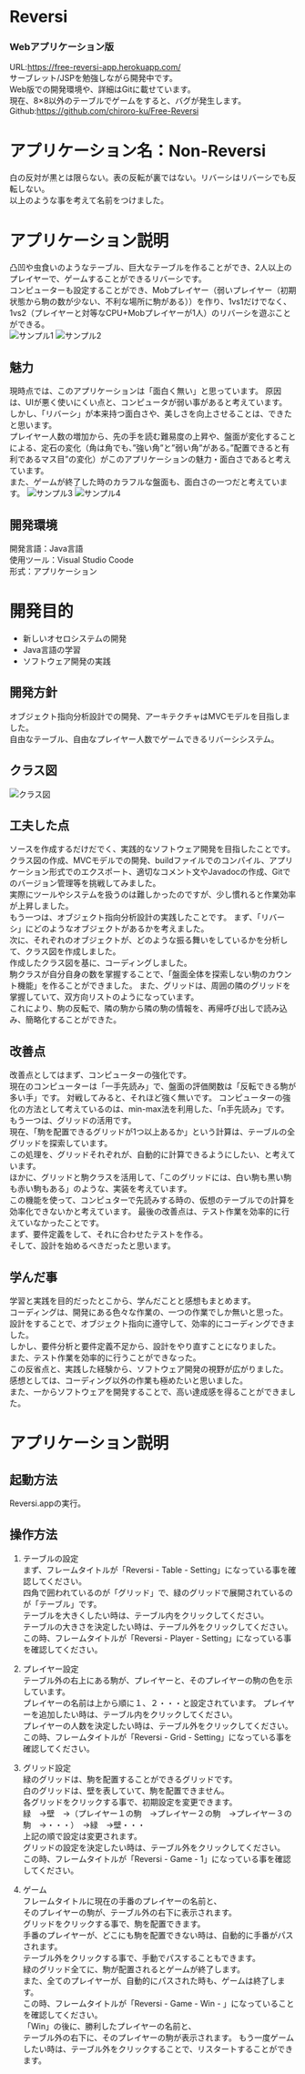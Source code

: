 # Reversi

### Webアプリケーション版
URL:https://free-reversi-app.herokuapp.com/  
サーブレット/JSPを勉強しながら開発中です。  
Web版での開発環境や、詳細はGitに載せています。  
現在、8×8以外のテーブルでゲームをすると、バグが発生します。
Github:https://github.com/chiroro-ku/Free-Reversi  

# アプリケーション名：Non-Reversi
白の反対が黒とは限らない。表の反転が裏ではない。リバーシはリバーシでも反転しない。  
以上のような事を考えて名前をつけました。

# アプリケーション説明
凸凹や虫食いのようなテーブル、巨大なテーブルを作ることができ、2人以上のプレイヤーで、ゲームすることができるリバーシです。  
コンピューターも設定することができ、Mobプレイヤー（弱いプレイヤー（初期状態から駒の数が少ない、不利な場所に駒がある））を作り、1vs1だけでなく、1vs2（プレイヤーと対等なCPU+Mobプレイヤーが1人）のリバーシを遊ぶことができる。  
![サンプル1](images/9.png)
![サンプル2](images/2.png)

## 魅力
現時点では、このアプリケーションは「面白く無い」と思っています。
原因は、UIが悪く使いにくい点と、コンピュータが弱い事があると考えています。  
しかし、「リバーシ」が本来持つ面白さや、美しさを向上させることは、できたと思います。  
プレイヤー人数の増加から、先の手を読む難易度の上昇や、盤面が変化することによる、定石の変化（角は角でも、”強い角”と”弱い角”がある。”配置できると有利であるマス目”の変化）がこのアプリケーションの魅力・面白さであると考えています。  
また、ゲームが終了した時のカラフルな盤面も、面白さの一つだと考えています。
![サンプル3](images/5.png)
![サンプル4](images/8.png)

## 開発環境
開発言語：Java言語  
使用ツール：Visual Studio Coode  
形式：アプリケーション

# 開発目的
- 新しいオセロシステムの開発   
- Java言語の学習  
- ソフトウェア開発の実践

## 開発方針
オブジェクト指向分析設計での開発、アーキテクチャはMVCモデルを目指しました。  
自由なテーブル、自由なプレイヤー人数でゲームできるリバーシシステム。

## クラス図
![クラス図](images/class.png)

## 工夫した点
ソースを作成するだけだでく、実践的なソフトウェア開発を目指したことです。    
クラス図の作成、MVCモデルでの開発、buildファイルでのコンパイル、アプリケーション形式でのエクスポート、適切なコメント文やJavadocの作成、Gitでのバージョン管理等を挑戦してみました。  
実際にツールやシステムを扱うのは難しかったのですが、少し慣れると作業効率が上昇しました。  
もう一つは、オブジェクト指向分析設計の実践したことです。
まず、「リバーシ」にどのようなオブジェクトがあるかを考えました。  
次に、それぞれのオブジェクトが、どのような振る舞いをしているかを分析して、クラス図を作成しました。  
作成したクラス図を基に、コーディングしました。  
駒クラスが自分自身の数を掌握することで、「盤面全体を探索しない駒のカウント機能」を作ることができました。
また、グリッドは、周囲の隣のグリッドを掌握していて、双方向リストのようになっています。  
これにより、駒の反転で、隣の駒から隣の駒の情報を、再帰呼び出しで読み込み、簡略化することができた。

## 改善点
改善点としてはまず、コンピューターの強化です。  
現在のコンピューターは「一手先読み」で、盤面の評価関数は「反転できる駒が多い手」です。
対戦してみると、それほど強く無いです。
コンピューターの強化の方法として考えているのは、min-max法を利用した、「n手先読み」です。  
もう一つは、グリッドの活用です。  
現在、「駒を配置できるグリッドが1つ以上あるか」という計算は、テーブルの全グリッドを探索しています。  
この処理を、グリッドそれぞれが、自動的に計算できるようにしたい、と考えています。  
ほかに、グリッドと駒クラスを活用して、「このグリッドには、白い駒も黒い駒も赤い駒もある」のような、実装を考えています。  
この機能を使って、コンピュターで先読みする時の、仮想のテーブルでの計算を効率化できないかと考えています。
最後の改善点は、テスト作業を効率的に行えていなかったことです。  
まず、要件定義をして、それに合わせたテストを作る。  
そして、設計を始めるべきだったと思います。  

## 学んだ事
学習と実践を目的だったとこから、学んだことと感想もまとめます。  
コーディングは、開発にある色々な作業の、一つの作業でしか無いと思った。  
設計をすることで、オブジェクト指向に遵守して、効率的にコーディングできました。  
しかし、要件分析と要件定義不足から、設計をやり直すことになりました。  
また、テスト作業を効率的に行うことができなった。  
この反省点と、実践した経験から、ソフトウェア開発の視野が広がりました。  
感想としては、コーディング以外の作業も極めたいと思いました。  
また、一からソフトウェアを開発することで、高い達成感を得ることができました。  

# アプリケーション説明

## 起動方法
Reversi.appの実行。

## 操作方法
1. テーブルの設定  
まず、フレームタイトルが「Reversi - Table - Setting」になっている事を確認してください。  
四角で囲われているのが「グリッド」で、緑のグリッドで展開されているのが「テーブル」です。  
テーブルを大きくしたい時は、テーブル内をクリックしてください。  
テーブルの大きさを決定したい時は、テーブル外をクリックしてください。  
この時、フレームタイトルが「Reversi - Player - Setting」になっている事を確認してください。  

2. プレイヤー設定  
テーブル外の右上にある駒が、プレイヤーと、そのプレイヤーの駒の色を示しています。  
プレイヤーの名前は上から順に１、２・・・と設定されています。
プレイヤーを追加したい時は、テーブル内をクリックしてください。  
プレイヤーの人数を決定したい時は、テーブル外をクリックしてください。  
この時、フレームタイトルが「Reversi - Grid - Setting」になっている事を確認してください。  

3. グリッド設定  
緑のグリッドは、駒を配置することができるグリッドです。  
白のグリッドは、壁を表していて、駒を配置できません。  
各グリッドをクリックする事で、初期設定を変更できます。  
緑　→壁　→（プレイヤー１の駒　→プレイヤー２の駒　→プレイヤー３の駒　→・・・）　→緑　→壁・・・  
上記の順で設定は変更されます。  
グリッドの設定を決定したい時は、テーブル外をクリックしてください。  
この時、フレームタイトルが「Reversi - Game - 1」になっている事を確認してください。  

4. ゲーム  
フレームタイトルに現在の手番のプレイヤーの名前と、  
そのプレイヤーの駒が、テーブル外の右下に表示されます。  
グリッドをクリックする事で、駒を配置できます。  
手番のプレイヤーが、どこにも駒を配置できない時は、自動的に手番がパスされます。  
テーブル外をクリックする事で、手動でパスすることもできます。  
緑のグリッド全てに、駒が配置されるとゲームが終了します。  
また、全てのプレイヤーが、自動的にパスされた時も、ゲームは終了します。  
この時、フレームタイトルが「Reversi - Game - Win - 」になっていることを確認してください。  
「Win」の後に、勝利したプレイヤーの名前と、  
テーブル外の右下に、そのプレイヤーの駒が表示されます。
もう一度ゲームしたい時は、テーブル外をクリックすることで、リスタートすることができます。   

